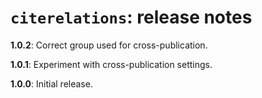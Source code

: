 # `citerelations`: release notes


**1.0.2**: Correct group used for cross-publication.

**1.0.1**: Experiment with cross-publication settings.

**1.0.0**:  Initial release.
